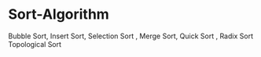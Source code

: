 # Sort-Algorithm

Bubble Sort, Insert Sort, Selection Sort , Merge Sort, Quick Sort , Radix Sort
Topological Sort
